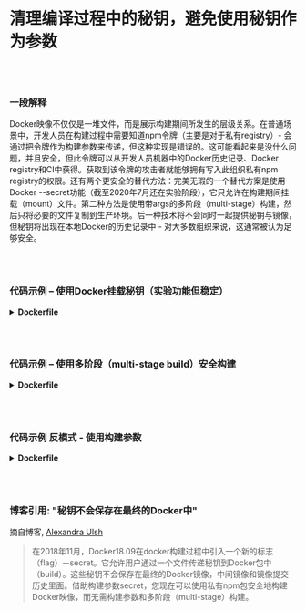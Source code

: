 # 清理编译过程中的秘钥，避免使用秘钥作为参数

<br/><br/>

### 一段解释

Docker映像不仅仅是一堆文件，而是展示构建期间所发生的层级关系。在普通场景中，开发人员在构建过程中需要知道npm令牌（主要是对于私有registry）- 会通过把令牌作为构建参数来传递，但这种实现是错误的。这可能看起来是没什么问题，并且安全，但此令牌可以从开发人员机器中的Docker历史记录、Docker registry和CI中获得。获取到该令牌的攻击者就能够拥有写入此组织私有npm registry的权限。还有两个更安全的替代方法：完美无瑕的一个替代方案是使用Docker --secret功能（截至2020年7月还在实验阶段），它只允许在构建期间挂载（mount）文件。第二种方法是使用带args的多阶段（multi-stage）构建，然后只将必要的文件复制到生产环境。后一种技术将不会同时一起提供秘钥与镜像，但秘钥将出现在本地Docker的历史记录中 - 对大多数组织来说，这通常被认为足够安全。

<br/><br/>

### 代码示例 – 使用Docker挂载秘钥（实验功能但稳定）

<details>

<summary><strong>Dockerfile</strong></summary>

```dockerfile
# syntax = docker/dockerfile:1.0-experimental

FROM node:12-slim

WORKDIR /usr/src/app
COPY package.json package-lock.json ./
RUN --mount=type=secret,id=npm,target=/root/.npmrc npm ci

# 剩余部分
```

</details>

<br/><br/>

### 代码示例 – 使用多阶段（multi-stage build）安全构建

<details>

<summary><strong>Dockerfile</strong></summary>

```dockerfile
FROM node:12-slim AS build

ARG NPM_TOKEN

WORKDIR /usr/src/app
COPY . /dist
RUN echo "//registry.npmjs.org/:\_authToken=\$NPM_TOKEN" > .npmrc && \
 npm ci --production && \
 rm -f .npmrc


FROM build as prod

COPY --from=build /dist /dist
CMD ["node", "index.js"]

# ARG和.npmrc在最终的镜像中不会出现，但会在Docker daemon的未打标签（un-tagged）镜像列表中找到它们 - 确保删除他们 
```

</details>

<br/><br/>

### 代码示例 反模式 - 使用构建参数

<details>

<summary><strong>Dockerfile</strong></summary>

```dockerfile
FROM node:12-slim

ARG NPM_TOKEN

WORKDIR /usr/src/app
COPY . /dist
RUN echo "//registry.npmjs.org/:\_authToken=\$NPM_TOKEN" > .npmrc && \
 npm ci --production && \
 rm -f .npmrc

# 在拷贝命令的同时删除.npmrc文件不会在layer里面保存它, 但在镜像历史里面还是会找到它

CMD ["node", "index.js"]
```

</details>

<br/><br/>

### 博客引用: "秘钥不会保存在最终的Docker中"

摘自博客, [Alexandra Ulsh](https://www.alexandraulsh.com/2019/02/24/docker-build-secrets-and-npmrc/?fbclid=IwAR0EAr1nr4_QiGzlNQcQKkd9rem19an9atJRO_8-n7oOZXwprToFQ53Y0KQ)

> 在2018年11月，Docker18.09在docker构建过程中引入一个新的标志（flag）--secret。它允许用户通过一个文件传递秘钥到Docker包中（build）。这些秘钥不会保存在最终的Docker镜像，中间镜像和镜像提交历史里面。借助构建参数secret，您现在可以使用私有npm包安全地构建Docker映像，而无需构建参数和多阶段（multi-stage）构建。

```

```
